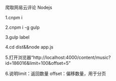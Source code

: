 爬取网易云评论 Nodejs

1.cnpm i

2.cnpm i -g gulp

3.gulp label

4.cd dist&&node app.js

5.打开浏览器“http://localhost:4000/content/music?id=186016&limit=100&offset=5”

6.说明limit：返回数量 offset：偏移数量，用于分页
